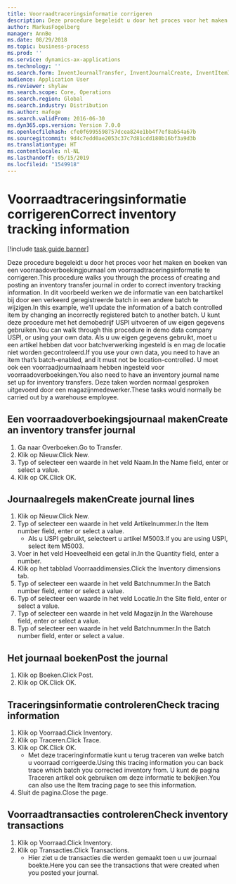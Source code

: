 ```yaml
---
title: Voorraadtraceringsinformatie corrigeren
description: Deze procedure begeleidt u door het proces voor het maken en boeken van een voorraadoverboekingjournaal om voorraadtraceringsinformatie te corrigeren.
author: MarkusFogelberg
manager: AnnBe
ms.date: 08/29/2018
ms.topic: business-process
ms.prod: ''
ms.service: dynamics-ax-applications
ms.technology: ''
ms.search.form: InventJournalTransfer, InventJournalCreate, InventItemIdLookupSimple, InventBatchIdLookup, InventLocationIdLookup, InventDimTracking, InventTrans
audience: Application User
ms.reviewer: shylaw
ms.search.scope: Core, Operations
ms.search.region: Global
ms.search.industry: Distribution
ms.author: mafoge
ms.search.validFrom: 2016-06-30
ms.dyn365.ops.version: Version 7.0.0
ms.openlocfilehash: cfe0f6995598757dcea824e1bb4f7ef8ab54a67b
ms.sourcegitcommit: 9d4c7edd0ae2053c37c7d81cdd180b16bf3a9d3b
ms.translationtype: HT
ms.contentlocale: nl-NL
ms.lasthandoff: 05/15/2019
ms.locfileid: "1549918"
---
```

# <a name="correct-inventory-tracking-information"></a><span data-ttu-id="25fe0-103">Voorraadtraceringsinformatie corrigeren</span><span class="sxs-lookup"><span data-stu-id="25fe0-103">Correct inventory tracking information</span></span>

[!include [task guide banner](../../includes/task-guide-banner.md)]

<span data-ttu-id="25fe0-104">Deze procedure begeleidt u door het proces voor het maken en boeken van een voorraadoverboekingjournaal om voorraadtraceringsinformatie te corrigeren.</span><span class="sxs-lookup"><span data-stu-id="25fe0-104">This procedure walks you through the process of creating and posting an inventory transfer journal in order to correct inventory tracking information.</span></span> <span data-ttu-id="25fe0-105">In dit voorbeeld werken we de informatie van een batchartikel bij door een verkeerd geregistreerde batch in een andere batch te wijzigen.</span><span class="sxs-lookup"><span data-stu-id="25fe0-105">In this example, we’ll update the information of a batch controlled item by changing an incorrectly registered batch to another batch.</span></span> <span data-ttu-id="25fe0-106">U kunt deze procedure met het demobedrijf USPI uitvoeren of uw eigen gegevens gebruiken.</span><span class="sxs-lookup"><span data-stu-id="25fe0-106">You can walk through this procedure in demo data company USPI, or using your own data.</span></span> <span data-ttu-id="25fe0-107">Als u uw eigen gegevens gebruikt, moet u een artikel hebben dat voor batchverwerking ingesteld is en mag de locatie niet worden gecontroleerd.</span><span class="sxs-lookup"><span data-stu-id="25fe0-107">If you use your own data, you need to have an item that’s batch-enabled, and it must not be location-controlled.</span></span> <span data-ttu-id="25fe0-108">U moet ook een voorraadjournaalnaam hebben ingesteld voor voorraadoverboekingen.</span><span class="sxs-lookup"><span data-stu-id="25fe0-108">You also need to have an inventory journal name set up for inventory transfers.</span></span> <span data-ttu-id="25fe0-109">Deze taken worden normaal gesproken uitgevoerd door een magazijnmedewerker.</span><span class="sxs-lookup"><span data-stu-id="25fe0-109">These tasks would normally be carried out by a warehouse employee.</span></span>


## <a name="create-an-inventory-transfer-journal"></a><span data-ttu-id="25fe0-110">Een voorraadoverboekingsjournaal maken</span><span class="sxs-lookup"><span data-stu-id="25fe0-110">Create an inventory transfer journal</span></span>
1. <span data-ttu-id="25fe0-111">Ga naar Overboeken.</span><span class="sxs-lookup"><span data-stu-id="25fe0-111">Go to Transfer.</span></span>
2. <span data-ttu-id="25fe0-112">Klik op Nieuw.</span><span class="sxs-lookup"><span data-stu-id="25fe0-112">Click New.</span></span>
3. <span data-ttu-id="25fe0-113">Typ of selecteer een waarde in het veld Naam.</span><span class="sxs-lookup"><span data-stu-id="25fe0-113">In the Name field, enter or select a value.</span></span>
4. <span data-ttu-id="25fe0-114">Klik op OK.</span><span class="sxs-lookup"><span data-stu-id="25fe0-114">Click OK.</span></span>

## <a name="create-journal-lines"></a><span data-ttu-id="25fe0-115">Journaalregels maken</span><span class="sxs-lookup"><span data-stu-id="25fe0-115">Create journal lines</span></span>
1. <span data-ttu-id="25fe0-116">Klik op Nieuw.</span><span class="sxs-lookup"><span data-stu-id="25fe0-116">Click New.</span></span>
2. <span data-ttu-id="25fe0-117">Typ of selecteer een waarde in het veld Artikelnummer.</span><span class="sxs-lookup"><span data-stu-id="25fe0-117">In the Item number field, enter or select a value.</span></span>
    * <span data-ttu-id="25fe0-118">Als u USPI gebruikt, selecteert u artikel M5003.</span><span class="sxs-lookup"><span data-stu-id="25fe0-118">If you are using USPI, select item M5003.</span></span>  
3. <span data-ttu-id="25fe0-119">Voer in het veld Hoeveelheid een getal in.</span><span class="sxs-lookup"><span data-stu-id="25fe0-119">In the Quantity field, enter a number.</span></span>
4. <span data-ttu-id="25fe0-120">Klik op het tabblad Voorraaddimensies.</span><span class="sxs-lookup"><span data-stu-id="25fe0-120">Click the Inventory dimensions tab.</span></span>
5. <span data-ttu-id="25fe0-121">Typ of selecteer een waarde in het veld Batchnummer.</span><span class="sxs-lookup"><span data-stu-id="25fe0-121">In the Batch number field, enter or select a value.</span></span>
6. <span data-ttu-id="25fe0-122">Typ of selecteer een waarde in het veld Locatie.</span><span class="sxs-lookup"><span data-stu-id="25fe0-122">In the Site field, enter or select a value.</span></span>
7. <span data-ttu-id="25fe0-123">Typ of selecteer een waarde in het veld Magazijn.</span><span class="sxs-lookup"><span data-stu-id="25fe0-123">In the Warehouse field, enter or select a value.</span></span>
8. <span data-ttu-id="25fe0-124">Typ of selecteer een waarde in het veld Batchnummer.</span><span class="sxs-lookup"><span data-stu-id="25fe0-124">In the Batch number field, enter or select a value.</span></span>

## <a name="post-the-journal"></a><span data-ttu-id="25fe0-125">Het journaal boeken</span><span class="sxs-lookup"><span data-stu-id="25fe0-125">Post the journal</span></span>
1. <span data-ttu-id="25fe0-126">Klik op Boeken.</span><span class="sxs-lookup"><span data-stu-id="25fe0-126">Click Post.</span></span>
2. <span data-ttu-id="25fe0-127">Klik op OK.</span><span class="sxs-lookup"><span data-stu-id="25fe0-127">Click OK.</span></span>

## <a name="check-tracing-information"></a><span data-ttu-id="25fe0-128">Traceringsinformatie controleren</span><span class="sxs-lookup"><span data-stu-id="25fe0-128">Check tracing information</span></span>
1. <span data-ttu-id="25fe0-129">Klik op Voorraad.</span><span class="sxs-lookup"><span data-stu-id="25fe0-129">Click Inventory.</span></span>
2. <span data-ttu-id="25fe0-130">Klik op Traceren.</span><span class="sxs-lookup"><span data-stu-id="25fe0-130">Click Trace.</span></span>
3. <span data-ttu-id="25fe0-131">Klik op OK.</span><span class="sxs-lookup"><span data-stu-id="25fe0-131">Click OK.</span></span>
    * <span data-ttu-id="25fe0-132">Met deze traceringinformatie kunt u terug traceren van welke batch u voorraad corrigeerde.</span><span class="sxs-lookup"><span data-stu-id="25fe0-132">Using this tracing information you can back trace which batch you corrected inventory from.</span></span>  <span data-ttu-id="25fe0-133">U kunt de pagina Traceren artikel ook gebruiken om deze informatie te bekijken.</span><span class="sxs-lookup"><span data-stu-id="25fe0-133">You can also use the Item tracing page to see this information.</span></span>  
4. <span data-ttu-id="25fe0-134">Sluit de pagina.</span><span class="sxs-lookup"><span data-stu-id="25fe0-134">Close the page.</span></span>

## <a name="check-inventory-transactions"></a><span data-ttu-id="25fe0-135">Voorraadtransacties controleren</span><span class="sxs-lookup"><span data-stu-id="25fe0-135">Check inventory transactions</span></span>
1. <span data-ttu-id="25fe0-136">Klik op Voorraad.</span><span class="sxs-lookup"><span data-stu-id="25fe0-136">Click Inventory.</span></span>
2. <span data-ttu-id="25fe0-137">Klik op Transacties.</span><span class="sxs-lookup"><span data-stu-id="25fe0-137">Click Transactions.</span></span>
    * <span data-ttu-id="25fe0-138">Hier ziet u de transacties die werden gemaakt toen u uw journaal boekte.</span><span class="sxs-lookup"><span data-stu-id="25fe0-138">Here you can see the transactions that were created when you posted your journal.</span></span>   

